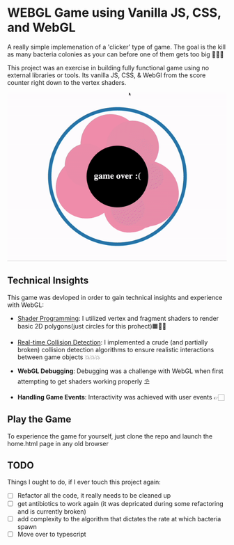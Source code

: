 # WEBGL Game using Vanilla JS, CSS, and WebGL

A really simple implemenation of a 'clicker' type of game. The goal is the kill as many bacteria colonies as your can before one of them gets too big 🦠💉🧼

This project was an exercise in building fully functional game using no external libraries or tools. Its vanilla JS, CSS, & WebGl from the score counter right down to the vertex shaders. 

![Game Screenshot](src/game.gif)

## Technical Insights

This game was devloped in order to gain technical insights and experience with WebGL:

- [Shader Programming](https://github.com/strawberriesAreGreat/Basic-Webgl-Game/blob/main/js/initShaders.js): I utilized vertex and fragment shaders to render basic 2D polygons(just circles for this prohect)🟧🔺🔵

- [Real-time Collision Detection](https://github.com/strawberriesAreGreat/Basic-Webgl-Game/blob/main/js/collisionDetect.js): I implemented a crude (and partially broken) collision detection algorithms to ensure realistic interactions between game objects 💥💥💥

- **WebGL Debugging**: Debugging was a challenge with WebGL when first attempting to get shaders working properly ⛱️

- **Handling Game Events**: Interactivity was achieved with user events 👉🏻

## Play the Game

To experience the game for yourself, just clone the repo and launch the home.html page in any old browser

## TODO

Things I ought to do, if I ever touch this project again:

- [ ] Refactor all the code, it really needs to be cleaned up
- [ ] get antibiotics to work again (it was depricated during some refactoring and is currently broken)
- [ ] add complexity to the algorithm that dictates the rate at which bacteria spawn
- [ ] Move over to typescript
